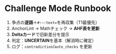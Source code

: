 # Challenge Mode Runbook

1) 争点の**逐語**＋`#:~:text=`を再収集（T1最優先）  
2) AnchorLint → Mathチェック → **AHF表を更新**  
3) **Deltaカード**で旧新差分を提示  
4) 判定：**UNCERTAIN**を基本（解消時に確定）  
5) ログ：`contradiction`/`auto_checks` を更新
